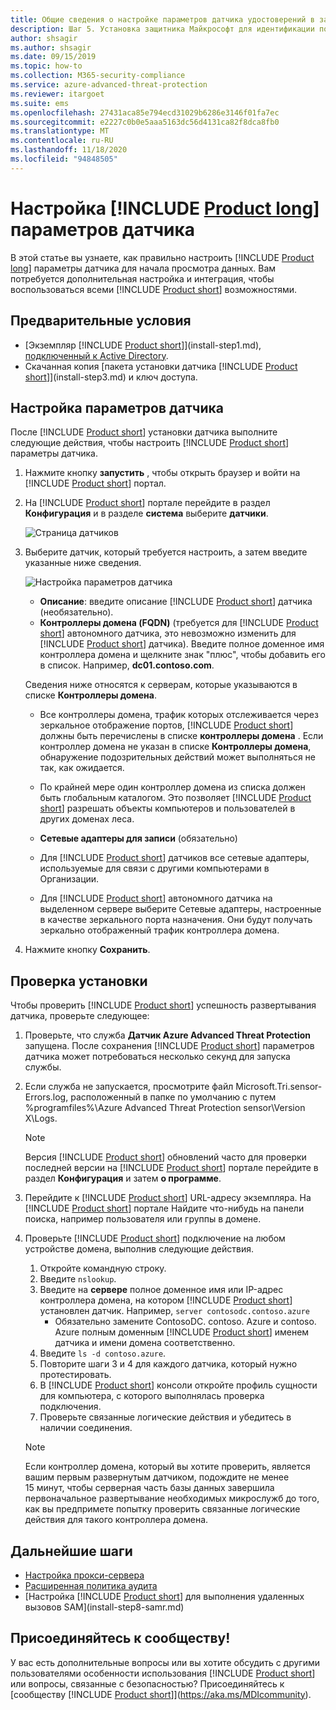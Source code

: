 ```yaml
---
title: Общие сведения о настройке параметров датчика удостоверений в защитнике Майкрософт
description: Шаг 5. Установка защитника Майкрософт для идентификации помогает настроить параметры защитника для автономного датчика удостоверений.
author: shsagir
ms.author: shsagir
ms.date: 09/15/2019
ms.topic: how-to
ms.collection: M365-security-compliance
ms.service: azure-advanced-threat-protection
ms.reviewer: itargoet
ms.suite: ems
ms.openlocfilehash: 27431aca85e794ecd31029b6286e3146f01fa7ec
ms.sourcegitcommit: e2227c0b0e5aaa5163dc56d4131ca82f8dca8fb0
ms.translationtype: MT
ms.contentlocale: ru-RU
ms.lasthandoff: 11/18/2020
ms.locfileid: "94848505"
---
```

# <a name="configure-product-long-sensor-settings"></a>Настройка [!INCLUDE [Product long](includes/product-long.md)] параметров датчика

В этой статье вы узнаете, как правильно настроить [!INCLUDE [Product long](includes/product-long.md)] параметры датчика для начала просмотра данных. Вам потребуется дополнительная настройка и интеграция, чтобы воспользоваться всеми [!INCLUDE [Product short](includes/product-short.md)] возможностями.

## <a name="prerequisites"></a>Предварительные условия

- [Экземпляр [!INCLUDE [Product short](includes/product-short.md)]](install-step1.md), [подключенный к Active Directory](install-step2.md).
- Скачанная копия [пакета установки датчика [!INCLUDE [Product short](includes/product-short.md)]](install-step3.md) и ключ доступа.

## <a name="configure-sensor-settings"></a>Настройка параметров датчика

После [!INCLUDE [Product short](includes/product-short.md)] установки датчика выполните следующие действия, чтобы настроить [!INCLUDE [Product short](includes/product-short.md)] параметры датчика.

1. Нажмите кнопку **запустить** , чтобы открыть браузер и войти на [!INCLUDE [Product short](includes/product-short.md)] портал.

1. На [!INCLUDE [Product short](includes/product-short.md)] портале перейдите в раздел **Конфигурация** и в разделе **система** выберите **датчики**.

    ![Страница датчиков](media/sensor-config.png)

1. Выберите датчик, который требуется настроить, а затем введите указанные ниже сведения.

    ![Настройка параметров датчика](media/sensor-config-2.png)

    - **Описание**: введите описание [!INCLUDE [Product short](includes/product-short.md)] датчика (необязательно).
    - **Контроллеры домена (FQDN)** (требуется для [!INCLUDE [Product short](includes/product-short.md)] автономного датчика, это невозможно изменить для [!INCLUDE [Product short](includes/product-short.md)] датчика). Введите полное доменное имя контроллера домена и щелкните знак "плюс", чтобы добавить его в список. Например, **dc01.contoso.com**.

    Сведения ниже относятся к серверам, которые указываются в списке **Контроллеры домена**.
    - Все контроллеры домена, трафик которых отслеживается через зеркальное отображение портов, [!INCLUDE [Product short](includes/product-short.md)] должны быть перечислены в списке **контроллеры домена** . Если контроллер домена не указан в списке **Контроллеры домена**, обнаружение подозрительных действий может выполняться не так, как ожидается.
    - По крайней мере один контроллер домена из списка должен быть глобальным каталогом. Это позволяет [!INCLUDE [Product short](includes/product-short.md)] разрешать объекты компьютеров и пользователей в других доменах леса.

    - **Сетевые адаптеры для записи** (обязательно)

    - Для [!INCLUDE [Product short](includes/product-short.md)] датчиков все сетевые адаптеры, используемые для связи с другими компьютерами в Организации.
    - Для [!INCLUDE [Product short](includes/product-short.md)] автономного датчика на выделенном сервере выберите Сетевые адаптеры, настроенные в качестве зеркального порта назначения. Они будут получать зеркально отображенный трафик контроллера домена.

1. Нажмите кнопку **Сохранить**.

## <a name="validate-installations"></a>Проверка установки

Чтобы проверить [!INCLUDE [Product short](includes/product-short.md)] успешность развертывания датчика, проверьте следующее:

1. Проверьте, что служба **Датчик Azure Advanced Threat Protection** запущена. После сохранения [!INCLUDE [Product short](includes/product-short.md)] параметров датчика может потребоваться несколько секунд для запуска службы.

1. Если служба не запускается, просмотрите файл Microsoft.Tri.sensor-Errors.log, расположенный в папке по умолчанию с путем %programfiles%\Azure Advanced Threat Protection sensor\Version X\Logs.

    >[!NOTE]
    > Версия [!INCLUDE [Product short](includes/product-short.md)] обновлений часто для проверки последней версии на [!INCLUDE [Product short](includes/product-short.md)] портале перейдите в раздел **Конфигурация** и затем **о программе**.

1. Перейдите к [!INCLUDE [Product short](includes/product-short.md)] URL-адресу экземпляра. На [!INCLUDE [Product short](includes/product-short.md)] портале Найдите что-нибудь на панели поиска, например пользователя или группы в домене.

1. Проверьте [!INCLUDE [Product short](includes/product-short.md)] подключение на любом устройстве домена, выполнив следующие действия.
    1. Откройте командную строку.
    1. Введите `nslookup`.
    1. Введите на **сервере** полное доменное имя или IP-адрес контроллера домена, на котором [!INCLUDE [Product short](includes/product-short.md)] установлен датчик. Например, `server contosodc.contoso.azure`
        - Обязательно замените ContosoDC. contoso. Azure и contoso. Azure полным доменным [!INCLUDE [Product short](includes/product-short.md)] именем датчика и имени домена соответственно.
    1. Введите `ls -d contoso.azure`.
    1. Повторите шаги 3 и 4 для каждого датчика, который нужно протестировать.
    1. В [!INCLUDE [Product short](includes/product-short.md)] консоли откройте профиль сущности для компьютера, с которого выполнялась проверка подключения.
    1. Проверьте связанные логические действия и убедитесь в наличии соединения.

    > [!NOTE]
    >Если контроллер домена, который вы хотите проверить, является вашим первым развернутым датчиком, подождите не менее 15 минут, чтобы серверная часть базы данных завершила первоначальное развертывание необходимых микрослужб до того, как вы предпримете попытку проверить связанные логические действия для такого контроллера домена.

## <a name="next-steps"></a>Дальнейшие шаги

- [Настройка прокси-сервера](configure-proxy.md)
- [Расширенная политика аудита](configure-windows-event-collection.md)
- [Настройка [!INCLUDE [Product short](includes/product-short.md)] для выполнения удаленных вызовов SAM](install-step8-samr.md)

## <a name="join-the-community"></a>Присоединяйтесь к сообществу!

У вас есть дополнительные вопросы или вы хотите обсудить с другими пользователями особенности использования [!INCLUDE [Product short](includes/product-short.md)] или вопросы, связанные с безопасностью? Присоединяйтесь к [сообществу [!INCLUDE [Product short](includes/product-short.md)]](https://aka.ms/MDIcommunity).
